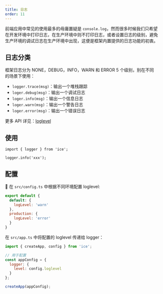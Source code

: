 ```yaml
---
title: 日志
order: 11
---
```


前端应用中常见的使用最多的毋庸置疑是 `console.log`，然而很多时候我们只希望在开发环境中打印日志，在生产环境中则不打印日志，或者设置日志的级别，避免生产环境的调试日志在生产环境中出现，这便是框架内置提供的日志功能的初衷。

## 日志分类

框架日志分为 NONE，DEBUG，INFO，WARN 和 ERROR 5 个级别，别在不同的场景下使用：

* `logger.trace(msg)`：输出一个堆栈跟踪
* `loger.debug(msg)`：输出一个调试日志
* `loger.info(msg)`：输出一个信息日志
* `loger.warn(msg)`：输出一个警告日志
* `loger.error(msg)`：输出一个错误日志

更多 API 详见：[loglevel](https://github.com/pimterry/loglevel)

## 使用

```tsx
import { logger } from 'ice';

logger.info('xxx');
```

## 配置

在 `src/config.ts` 中根据不同环境配置 loglevel:

```js
export default {
  default: {
    logLevel: 'warn'
  },
  production: {
    logLevel: 'error'
  }
}
```

在 `src/app.ts` 中将配置的 loglevel 传递给 logger：

```js
import { createApp, config } from 'ice';

// 用于配置
const appConfig = {
  logger: {
    level: config.loglevel
  }
};

createApp(appConfig);
```
